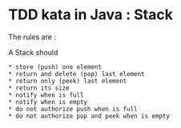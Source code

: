 
# TDD kata in Java : Stack

The rules are :

A Stack should

    * store (push) one element
    * return and delete (pop) last element
    * return only (peek) last element
    * return its size
    * notify when is full
    * notify when is empty
    * do not authorize push when is full
    * do not authorize pop and peek when is empty
